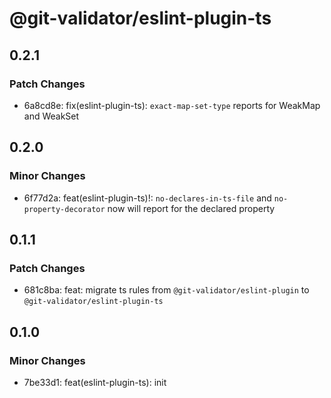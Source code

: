 # @git-validator/eslint-plugin-ts

## 0.2.1

### Patch Changes

- 6a8cd8e: fix(eslint-plugin-ts): `exact-map-set-type` reports for WeakMap and WeakSet

## 0.2.0

### Minor Changes

- 6f77d2a: feat(eslint-plugin-ts)!: `no-declares-in-ts-file` and `no-property-decorator` now will report for the declared property

## 0.1.1

### Patch Changes

- 681c8ba: feat: migrate ts rules from `@git-validator/eslint-plugin` to `@git-validator/eslint-plugin-ts`

## 0.1.0

### Minor Changes

- 7be33d1: feat(eslint-plugin-ts): init
